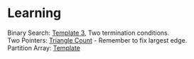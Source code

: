 # Learning

Binary Search: [Template 3](https://aaronice.gitbooks.io/lintcode/content/knowledge/binary-search.html), Two termination conditions.  
Two Pointers: [Triangle Count](https://www.lintcode.com/problem/triangle-count/description) - Remember to fix largest edge.  
Partition Array: [Template](https://www.lintcode.com/problem/partition-array/description)  
